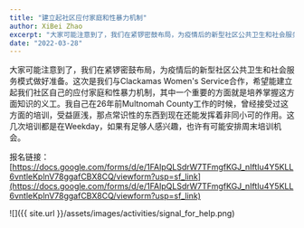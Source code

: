 ```yaml
---
title: "建立起社区应付家庭和性暴力机制"
author: XiBei Zhao
excerpt: "大家可能注意到了，我们在紧锣密鼓布局，为疫情后的新型社区公共卫生和社会服务模式做好准备。这次是我们与Clackamas Women's Service合作，希望能建立起我们社区自己的应付家庭和性暴力机制，其中一个重要的方面就是培养掌握这方面知识的义工。我自己在26年前Multnomah County工作的时候，曾经接受过这方面的培训，受益匪浅，那点常识性的东西到现在还能发挥着非同小可的作用。"
date: "2022-03-28"
---
```


大家可能注意到了，我们在紧锣密鼓布局，为疫情后的新型社区公共卫生和社会服务模式做好准备。这次是我们与Clackamas Women's Service合作，希望能建立起我们社区自己的应付家庭和性暴力机制，其中一个重要的方面就是培养掌握这方面知识的义工。我自己在26年前Multnomah County工作的时候，曾经接受过这方面的培训，受益匪浅，那点常识性的东西到现在还能发挥着非同小可的作用。这几次培训都是在Weekday，如果有足够人感兴趣，也许有可能安排周末培训机会。

报名链接： [https://docs.google.com/forms/d/e/1FAIpQLSdrW7TFmgfKGJ_nIftIu4Y5KLL6vntleKplnV78ggafCBX8CQ/viewform?usp=sf_link](https://docs.google.com/forms/d/e/1FAIpQLSdrW7TFmgfKGJ_nIftIu4Y5KLL6vntleKplnV78ggafCBX8CQ/viewform?usp=sf_link)


![]({{ site.url }}/assets/images/activities/signal_for_help.png)
